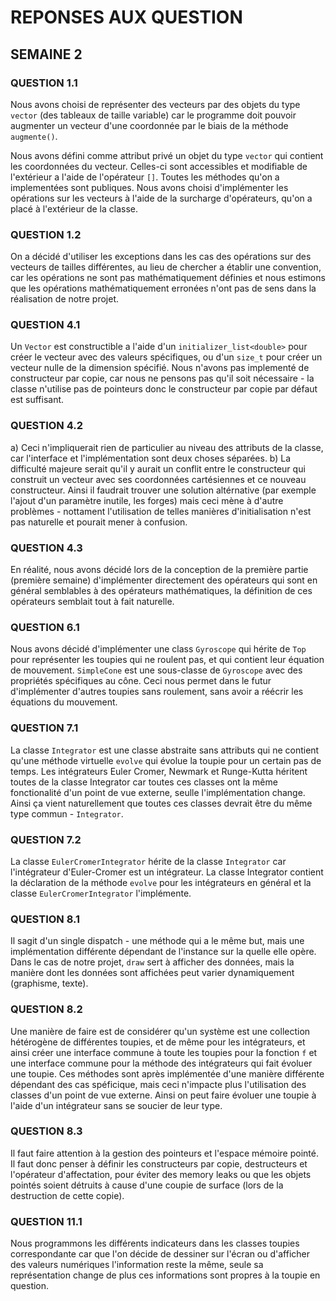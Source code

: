 # REPONSES AUX QUESTION

## SEMAINE 2

### QUESTION 1.1

Nous avons choisi de représenter des vecteurs par des objets 
du type `vector` (des tableaux de taille variable) car le 
programme doit pouvoir augmenter un vecteur d'une coordonnée 
par le biais de la méthode `augmente()`.

Nous avons défini comme attribut privé un objet du type `vector` 
qui contient les coordonnées du vecteur. Celles-ci sont accessibles 
et modifiable de l'extérieur a l'aide de l'opérateur `[]`. Toutes 
les méthodes qu'on a implementées sont publiques. Nous avons choisi 
d'implémenter les opérations sur les vecteurs à l'aide de la surcharge 
d'opérateurs, qu'on a placé à l'extérieur de la classe.

### QUESTION 1.2

On a décidé d'utiliser les exceptions dans les cas des opérations sur 
des vecteurs de tailles différentes, au lieu de chercher a établir une 
convention, car les opérations ne sont pas mathématiquement définies et 
nous estimons que les opérations mathématiquement erronées n'ont pas de sens
dans la réalisation de notre projet.

### QUESTION 4.1

Un `Vector` est constructible a l'aide d'un `initializer_list<double>`
pour créer le vecteur avec des valeurs spécifiques, ou d'un
`size_t` pour créer un vecteur nulle de la dimension spécifié.
Nous n'avons pas implementé de constructeur par copie, car nous ne
pensons pas qu'il soit nécessaire - la classe n'utilise pas de pointeurs 
donc le constructeur par copie par défaut est suffisant.

### QUESTION 4.2

a)  Ceci n'impliquerait rien de particulier au niveau des attributs de la
    classe, car l'interface et l'implémentation sont deux choses séparées.
b)  La difficulté majeure serait qu'il y aurait un conflit entre le constructeur
    qui construit un vecteur avec ses coordonnées cartésiennes et ce nouveau
    constructeur. Ainsi il faudrait trouver une solution altérnative
    (par exemple l'ajout d'un paramètre inutile, les forges) mais ceci mène à
    d'autre problèmes - nottament l'utilisation de telles manières
    d'initialisation n'est pas naturelle et pourait mener à confusion.


### QUESTION 4.3

En réalité, nous avons décidé lors de la conception de la première partie
(première semaine) d'implémenter directement des opérateurs qui sont en 
général semblables à des opérateurs mathématiques, la définition de ces 
opérateurs semblait tout à fait naturelle.

### QUESTION 6.1

Nous avons décidé d'implémenter une class `Gyroscope` qui hérite de `Top` pour
représenter les toupies qui ne roulent pas, et qui contient leur équation de
mouvement. `SimpleCone` est une sous-classe de `Gyroscope` avec des propriétés
spécifiques au cône. Ceci nous permet dans le futur d'implémenter d'autres
toupies sans roulement, sans avoir a réécrir les équations du mouvement.

### QUESTION 7.1

La classe `Integrator` est une classe abstraite sans attributs qui ne contient
qu'une méthode virtuelle `evolve` qui évolue la toupie pour un certain pas de
temps. Les intégrateurs Euler Cromer, Newmark et
Runge-Kutta héritent toutes de la classe Integrator car toutes ces classes ont
la même fonctionalité d'un point de vue externe, seulle l'implémentation change.
Ainsi ça vient naturellement que toutes ces classes devrait être du même type
commun - `Integrator`.

### QUESTION 7.2

La classe `EulerCromerIntegrator` hérite de la classe `Integrator` car l'intégrateur
d'Euler-Cromer est un intégrateur. La classe Integrator contient la déclaration
de la méthode `evolve` pour les intégrateurs en général et la classe
`EulerCromerIntegrator` l'implémente.

### QUESTION 8.1

Il sagit d'un single dispatch - une méthode qui a le même but, mais une
implémentation différente dépendant de l'instance sur la quelle elle opère.
Dans le cas de notre projet, `draw` sert à afficher des données, mais la
manière dont les données sont affichées peut varier dynamiquement (graphisme, texte).

### QUESTION 8.2

Une manière de faire est de considérer qu'un système est une collection hétérogène
de différentes toupies, et de même pour les intégrateurs, et ainsi créer une
interface commune à toute les toupies pour la fonction `f` et une interface
commune pour la méthode des intégrateurs qui fait évoluer une toupie. Ces
méthodes sont après implémentée d'une manière différente dépendant des cas spéficique,
mais ceci n'impacte plus l'utilisation des classes d'un point de vue externe.
Ainsi on peut faire évoluer une toupie à l'aide d'un intégrateur sans se soucier de
leur type.

### QUESTION 8.3

Il faut faire attention à la gestion des pointeurs et l'espace mémoire pointé.
Il faut donc penser à définir les constructeurs par copie, destructeurs et l'opérateur
d'affectation, pour éviter des memory leaks ou que les objets pointés soient
détruits à cause d'une coupie de surface (lors de la destruction de cette copie).

### QUESTION 11.1

Nous programmons les différents indicateurs dans les classes toupies correspondante
car que l'on décide de dessiner sur l'écran ou d'afficher des valeurs numériques
l'information reste la même, seule sa représentation change de plus ces informations
sont propres à la toupie en question.
